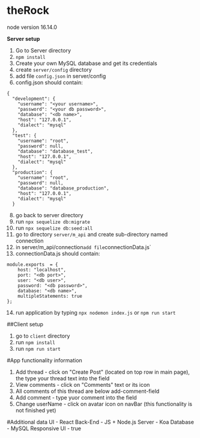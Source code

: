 # theRock

node version 16.14.0

**Server setup**
1. Go to Server directory
2. `npm install`
3. Create your own MySQL database and get its credentials
4. create `server/config` directory 
5. add file `config.json` in server/config
7. config.json should contain:
```
{
  "development": {
    "username": "<your username>",
    "password": "<your db password>",
    "database": "<db name>",
    "host": "127.0.0.1",
    "dialect": "mysql"
  },
  "test": {
    "username": "root",
    "password": null,
    "database": "database_test",
    "host": "127.0.0.1",
    "dialect": "mysql"
  },
  "production": {
    "username": "root",
    "password": null,
    "database": "database_production",
    "host": "127.0.0.1",
    "dialect": "mysql"
  }
  ```
  
8. go back to server directory
9. run `npx sequelize db:migrate`
10. run `npx sequelize db:seed:all`
11. go to directory `server/m_api` and create sub-directory named connection
12. in server/m_api/connection` add file `connectionData.js`
13. connectionData.js should contain:
```
module.exports  = {
    host: "localhost",
    port: "<db port>",
    user: "<db user>",
    password: "<db password>",
    database: "<db name>",
    multipleStatements: true
};
```
14. run application by typing `npx nodemon index.js` or `npm run start`


##Client setup
1. go to `client` directory
2. run `npm install`
3. run `npm run start`

#App functionality information
1. Add thread - click on "Create Post" (located on top row in main page), the type your thread text into the field
2. View comments - click on "Comments" text or its icon
3. All comments of this thread are below add-comment-field
4. Add comment - type yuor comment into the field
5. Change userName - click on avatar icon on navBar (this functionality is not finished yet)

#Additional data
UI - React
Back-End - JS + Node.js
Server - Koa
Database - MySQL
Responsive UI - true 
